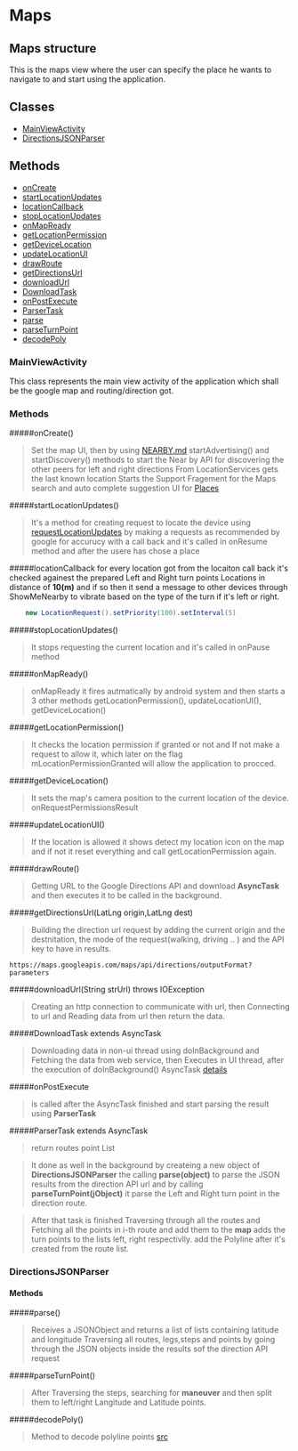 # Maps
## Maps structure
This is the maps view where the user can specify the place he wants to navigate to and start using the application.

## Classes
* [MainViewActivity](#MainViewActivity)
* [DirectionsJSONParser](#DirectionsJSONParser)

## Methods
* [onCreate](#onCreate)
* [startLocationUpdates](#startLocationUpdates)
* [locationCallback](#locationCallback)
* [stopLocationUpdates](#stopLocationUpdates)
* [onMapReady](#onMapReady)
* [getLocationPermission](#getLocationPermission)
* [getDeviceLocation](#getDeviceLocation)
* [updateLocationUI](#updateLocationUI)
* [drawRoute](#drawRoute)
* [getDirectionsUrl](#getDirectionsUrl)
* [downloadUrl](#downloadUrl)
* [DownloadTask](#DownloadTask)
* [onPostExecute](#onPostExecute)
* [ParserTask](#ParserTask)
* [parse](#parse)
* [parseTurnPoint](#parseTurnPoint)
* [decodePoly](#decodePoly)

### MainViewActivity
This class represents the main view activity of the application which shall be the google map and routing/direction got.

### Methods
#####onCreate()
> Set the map UI, then by using [NEARBY.md](NEARBY.md) startAdvertising() and startDiscovery() methods to start the Near by API for discovering the other peers for left and right directions
>From LocationServices gets the last known location
>Starts the Support Fragement for the Maps search and auto complete suggestion UI for [Places ](https://developers.google.com/places/android-sdk/autocomplete)

#####startLocationUpdates()
> It's a method for creating request to locate the device using  [requestLocationUpdates](https://developer.android.com/reference/android/location/LocationManager)  by making a requests as recommended by google for accurucy with a call back and it's called in onResume method and after the usere has chose a place

#####locationCallback
for every location got from the locaiton call back it's checked againest the prepared Left and Right turn points Locations in distance of <b>10(m)</b> and if so then it send a message to other devices through ShowMeNearby to vibrate based on the type of the turn if it's left or right.

```Java
	new LocationRequest().setPriority(100).setInterval(5)
```

#####stopLocationUpdates()
 >It stops requesting the current location and it's called in onPause method


#####onMapReady()
>onMapReady it fires autmatically by android system and then starts a 3 other methods  getLocationPermission(), updateLocationUI(), getDeviceLocation()

#####getLocationPermission()
> It checks the location permission if granted or not and If not make a request to allow it, which later on the flag mLocationPermissionGranted will allow the application to procced.

#####getDeviceLocation()
> It sets the map's camera position to the current location of the device.
onRequestPermissionsResult

#####updateLocationUI()
>If the location is allowed it shows detect my location icon on the map and if not it reset everything and call getLocationPermission again.
>

#####drawRoute()
> Getting URL to the Google Directions API and download <b>AsyncTask</b> and then executes it to be called in the background.

#####getDirectionsUrl(LatLng origin,LatLng dest)
>Building the direction url request by adding the current origin and the destnitation, the mode of the request(walking, driving .. ) and the API key to have in results.
```
https://maps.googleapis.com/maps/api/directions/outputFormat?parameters
```

#####downloadUrl(String strUrl) throws IOException
>Creating an http connection to communicate with url, then Connecting to url and  Reading data from url then return the data.


#####DownloadTask extends AsyncTask
>Downloading data in non-ui thread using doInBackground and Fetching the data from web service, then Executes in UI thread, after the execution of doInBackground() AsyncTask [details](https://developer.android.com/reference/android/os/AsyncTask)

#####onPostExecute
> is called after the AsyncTask finished and start parsing the result using <b>ParserTask</b>


#####ParserTask extends AsyncTask
>return routes point List

>It done as well in the background by createing a new object of <b>DirectionsJSONParser</b> the calling <b>parse(object)</b>  to parse the JSON results from the direction API url and by calling <b>parseTurnPoint(jObject)</b> it parse the Left and Right turn point in the direction route.

>After that task is finished Traversing through all the routes and Fetching all the points in i-th route and add them to the <b>map</b>
>adds the turn points to the lists left, right respectivlly.
>add the Polyline after it's created from the route list.

### DirectionsJSONParser
#### Methods
#####parse()
>Receives a JSONObject and returns a list of lists containing latitude and longitude
>Traversing all routes, legs,steps and points by going through the JSON objects inside the results sof the direction API request

#####parseTurnPoint()
> After Traversing the steps, searching for <b>maneuver</b> and then split them to left/right  Langitude and Latitude points.

#####decodePoly()
>Method to decode polyline points [src](jeffreysambells.com/2010/05/27/decoding-polylines-from-google-maps-direction-api-with-java)
